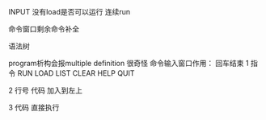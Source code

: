 INPUT
没有load是否可以运行
连续run


命令窗口剩余命令补全

语法树



program析构会报multiple definition 很奇怪
命令输入窗口作用： 回车结束
1 指令
RUN
LOAD
LIST
CLEAR
HELP
QUIT

2 行号 代码 加入到左上

3  代码 直接执行



